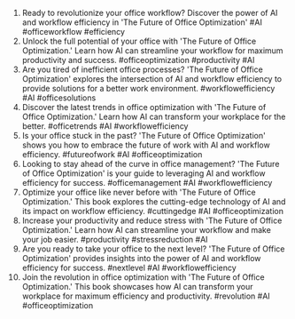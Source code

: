 1. Ready to revolutionize your office workflow? Discover the power of AI and workflow efficiency in 'The Future of Office Optimization' #AI #officeworkflow #efficiency
2. Unlock the full potential of your office with 'The Future of Office Optimization.' Learn how AI can streamline your workflow for maximum productivity and success. #officeoptimization #productivity #AI
3. Are you tired of inefficient office processes? 'The Future of Office Optimization' explores the intersection of AI and workflow efficiency to provide solutions for a better work environment. #workflowefficiency #AI #officesolutions
4. Discover the latest trends in office optimization with 'The Future of Office Optimization.' Learn how AI can transform your workplace for the better. #officetrends #AI #workflowefficiency
5. Is your office stuck in the past? 'The Future of Office Optimization' shows you how to embrace the future of work with AI and workflow efficiency. #futureofwork #AI #officeoptimization
6. Looking to stay ahead of the curve in office management? 'The Future of Office Optimization' is your guide to leveraging AI and workflow efficiency for success. #officemanagement #AI #workflowefficiency
7. Optimize your office like never before with 'The Future of Office Optimization.' This book explores the cutting-edge technology of AI and its impact on workflow efficiency. #cuttingedge #AI #officeoptimization
8. Increase your productivity and reduce stress with 'The Future of Office Optimization.' Learn how AI can streamline your workflow and make your job easier. #productivity #stressreduction #AI
9. Are you ready to take your office to the next level? 'The Future of Office Optimization' provides insights into the power of AI and workflow efficiency for success. #nextlevel #AI #workflowefficiency
10. Join the revolution in office optimization with 'The Future of Office Optimization.' This book showcases how AI can transform your workplace for maximum efficiency and productivity. #revolution #AI #officeoptimization

